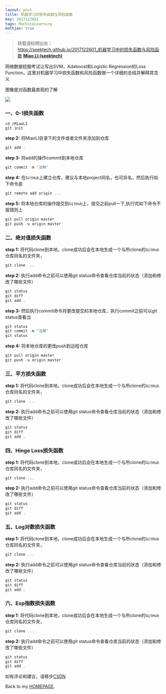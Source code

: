 ```yaml
---
layout: post
title: 机器学习的损失函数与风险函数
key: 2017122601
tags: MachineLearning
mathjax: true
---
```


>转载请标明出处：  
>https://seektech.github.io/2017122601_机器学习中的损失函数与风险函数 [**Miao LI (seektech)**](https://seektech.github.io/2017122601_机器学习中的损失函数与风险函数)

网络数据挖掘考试让写出SVM，Adaboost和Logistic Regression的Loss Function，这里对机器学习中损失函数和风险函数做一个详细的总结并解释其含义

图像是对函数最直观的了解

![](https://ws4.sinaimg.cn/large/006tNc79ly1fmuff77n66j30cm0cmmyk.jpg)

### [](#header-1)一、0-1损失函数

```shell
cd /MiaoLI
git init
```
**step 2:** 将MiaoLI目录下的文件或者文件夹添加到仓库

```js
git add .
```

**step 3:** 将add的操作commit到本地仓库

```js
git commit -m "注释"
```

**step 4:** 在`GitHub`上建立仓库，建议与本地project同名，也可异名，然后执行如下命令是

```js
git remote add origin ...
```
**step 5:** 将本地仓库的操作提交到`GitHub`上，提交之前pull一下,执行完如下命令不报错则上

```js
git pull origin master
git push -u origin master
```


### [](#header-2)二、绝对值损失函数

**step 1:** 将代码clone到本地，clone成功后会在本地生成一个与所clone的`GitHub`仓库同名的文件夹，

```js
git clone ...
```

**step 2:** 执行add命令之前可以使用git status命令查看仓库当前的状态（添加和修改了哪些文件）

```js
git status
git diff
git add .
```

**step 3:** 然后执行commit命令将更改提交的本地仓库，执行commit之前可以git status查看当

```js
git status
git commit -m "注释"
git status
```

**step 4:** 将本地仓库的更改push到远程仓库

```js
git pull origin master
git push -u origin master
```
### [](#header-3)三、平方损失函数

**step 1:** 将代码clone到本地，clone成功后会在本地生成一个与所clone的`GitHub`仓库同名的文件夹，

```js
git clone ...
```

**step 2:** 执行add命令之前可以使用git status命令查看仓库当前的状态（添加和修改了哪些文件）

```js
git status
git diff
git add .
```
### [](#header-4)四、Hinge Loss损失函数

**step 1:** 将代码clone到本地，clone成功后会在本地生成一个与所clone的`GitHub`仓库同名的文件夹，

```shell
git clone ...
```

**step 2:** 执行add命令之前可以使用git status命令查看仓库当前的状态（添加和修改了哪些文件）

```js
git status
git diff
git add .
```
### [](#header-5)五、Log对数损失函数

**step 1:** 将代码clone到本地，clone成功后会在本地生成一个与所clone的`GitHub`仓库同名的文件夹，

```js
git clone ...
```

**step 2:** 执行add命令之前可以使用git status命令查看仓库当前的状态（添加和修改了哪些文件）

```js
git status
git diff
git add .
```
### [](#header-6)六、Exp指数损失函数

**step 1:** 将代码clone到本地，clone成功后会在本地生成一个与所clone的`GitHub`仓库同名的文件夹，

```js
git clone ...
```

**step 2:** 执行add命令之前可以使用git status命令查看仓库当前的状态（添加和修改了哪些文件）

```js
git status
git diff
git add .
```
如有评论和建议，请移步[CSDN](http://blog.csdn.net/u013413471/article/details/78762238)  

Back to my [HOMEPAGE](index).